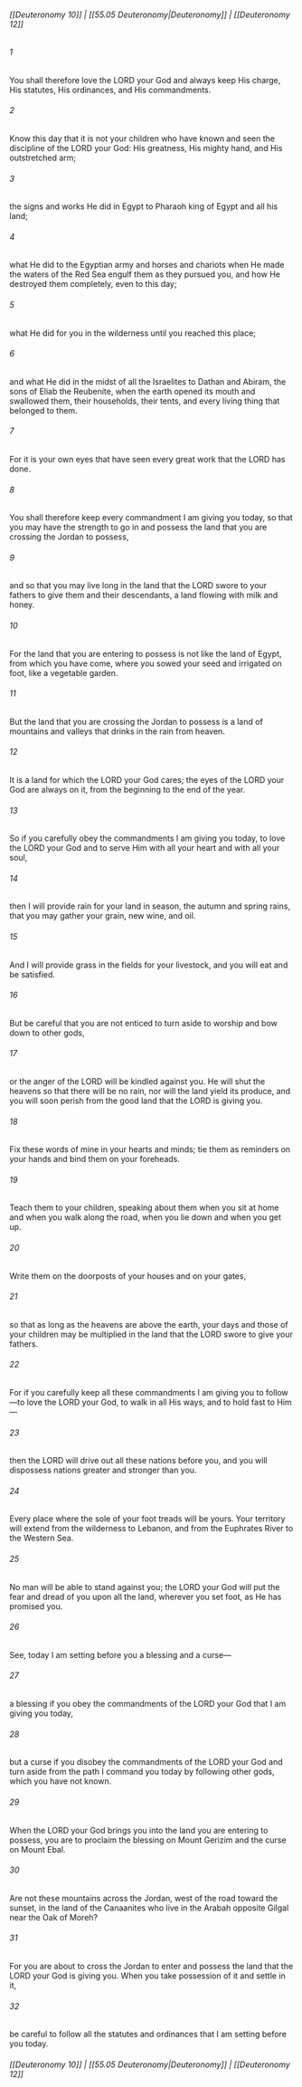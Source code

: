 
###### [[Deuteronomy 10]] | [[55.05 Deuteronomy|Deuteronomy]] | [[Deuteronomy 12]]

###### 1
You shall therefore love the LORD your God and always keep His charge, His statutes, His ordinances, and His commandments.
###### 2
Know this day that it is not your children who have known and seen the discipline of the LORD your God: His greatness, His mighty hand, and His outstretched arm;
###### 3
the signs and works He did in Egypt to Pharaoh king of Egypt and all his land;
###### 4
what He did to the Egyptian army and horses and chariots when He made the waters of the Red Sea engulf them as they pursued you, and how He destroyed them completely, even to this day;
###### 5
what He did for you in the wilderness until you reached this place;
###### 6
and what He did in the midst of all the Israelites to Dathan and Abiram, the sons of Eliab the Reubenite, when the earth opened its mouth and swallowed them, their households, their tents, and every living thing that belonged to them.
###### 7
For it is your own eyes that have seen every great work that the LORD has done.
###### 8
You shall therefore keep every commandment I am giving you today, so that you may have the strength to go in and possess the land that you are crossing the Jordan to possess,
###### 9
and so that you may live long in the land that the LORD swore to your fathers to give them and their descendants, a land flowing with milk and honey.
###### 10
For the land that you are entering to possess is not like the land of Egypt, from which you have come, where you sowed your seed and irrigated on foot, like a vegetable garden.
###### 11
But the land that you are crossing the Jordan to possess is a land of mountains and valleys that drinks in the rain from heaven.
###### 12
It is a land for which the LORD your God cares; the eyes of the LORD your God are always on it, from the beginning to the end of the year.
###### 13
So if you carefully obey the commandments I am giving you today, to love the LORD your God and to serve Him with all your heart and with all your soul,
###### 14
then I will provide rain for your land in season, the autumn and spring rains, that you may gather your grain, new wine, and oil.
###### 15
And I will provide grass in the fields for your livestock, and you will eat and be satisfied.
###### 16
But be careful that you are not enticed to turn aside to worship and bow down to other gods,
###### 17
or the anger of the LORD will be kindled against you. He will shut the heavens so that there will be no rain, nor will the land yield its produce, and you will soon perish from the good land that the LORD is giving you.
###### 18
Fix these words of mine in your hearts and minds; tie them as reminders on your hands and bind them on your foreheads.
###### 19
Teach them to your children, speaking about them when you sit at home and when you walk along the road, when you lie down and when you get up.
###### 20
Write them on the doorposts of your houses and on your gates,
###### 21
so that as long as the heavens are above the earth, your days and those of your children may be multiplied in the land that the LORD swore to give your fathers.
###### 22
For if you carefully keep all these commandments I am giving you to follow—to love the LORD your God, to walk in all His ways, and to hold fast to Him—
###### 23
then the LORD will drive out all these nations before you, and you will dispossess nations greater and stronger than you.
###### 24
Every place where the sole of your foot treads will be yours. Your territory will extend from the wilderness to Lebanon, and from the Euphrates River to the Western Sea.
###### 25
No man will be able to stand against you; the LORD your God will put the fear and dread of you upon all the land, wherever you set foot, as He has promised you.
###### 26
See, today I am setting before you a blessing and a curse—
###### 27
a blessing if you obey the commandments of the LORD your God that I am giving you today,
###### 28
but a curse if you disobey the commandments of the LORD your God and turn aside from the path I command you today by following other gods, which you have not known.
###### 29
When the LORD your God brings you into the land you are entering to possess, you are to proclaim the blessing on Mount Gerizim and the curse on Mount Ebal.
###### 30
Are not these mountains across the Jordan, west of the road toward the sunset, in the land of the Canaanites who live in the Arabah opposite Gilgal near the Oak of Moreh?
###### 31
For you are about to cross the Jordan to enter and possess the land that the LORD your God is giving you. When you take possession of it and settle in it,
###### 32
be careful to follow all the statutes and ordinances that I am setting before you today.

###### [[Deuteronomy 10]] | [[55.05 Deuteronomy|Deuteronomy]] | [[Deuteronomy 12]]
